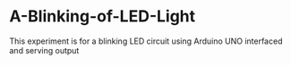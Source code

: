 # A-Blinking-of-LED-Light
This experiment is for a blinking LED circuit using Arduino UNO interfaced and serving output
